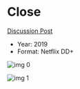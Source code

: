 # Close

[Discussion Post](https://www.avsforum.com/threads/bass-eq-for-filtered-movies.2995212/post-57512358)

* Year: 2019
* Format: Netflix DD+

![img 0](https://i.imgur.com/ir9DVK0.jpg)

![img 1](https://i.imgur.com/6rCuS48.png)

